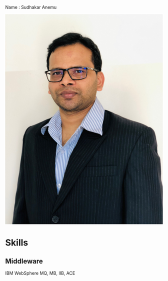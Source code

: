 Name : Sudhakar Anemu

![1729716730232](image/SudhakarAnemu/1729716730232.png)

# Skills

## Middleware

IBM WebSphere MQ, MB, IIB, ACE
